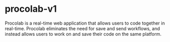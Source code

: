 # procolab-v1
Procolab is a real-time web application that allows users to code together in real-time. Procolab eliminates the need for save and send workflows, and instead allows users to work on and save their code on the same platform.
